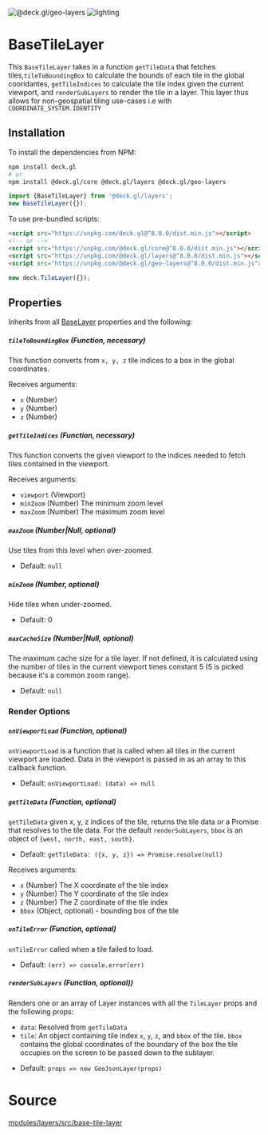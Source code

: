 <p class="badges">
  <img src="https://img.shields.io/badge/@deck.gl/geo--layers-lightgrey.svg?style=flat-square" alt="@deck.gl/geo-layers" />
  <img src="https://img.shields.io/badge/lighting-yes-blue.svg?style=flat-square" alt="lighting" />
</p>

# BaseTileLayer

This `BaseTileLayer` takes in a function `getTileData` that fetches tiles,`tileToBoundingBox` to calculate the bounds of each tile in the global cooridantes,
`getTileIndices` to calculate the tile index given the current viewport, and `renderSubLayers` to render the tile in a layer.  This layer thus allows for non-geospatial tiling use-cases i.e with `COORDINATE_SYSTEM.IDENTITY`


## Installation

To install the dependencies from NPM:

```bash
npm install deck.gl
# or
npm install @deck.gl/core @deck.gl/layers @deck.gl/geo-layers
```

```js
import {BaseTileLayer} from '@deck.gl/layers';
new BaseTileLayer({});
```

To use pre-bundled scripts:

```html
<script src="https://unpkg.com/deck.gl@^8.0.0/dist.min.js"></script>
<!-- or -->
<script src="https://unpkg.com/@deck.gl/core@^8.0.0/dist.min.js"></script>
<script src="https://unpkg.com/@deck.gl/layers@^8.0.0/dist.min.js"></script>
<script src="https://unpkg.com/@deck.gl/geo-layers@^8.0.0/dist.min.js"></script>
```

```js
new deck.TileLayer({});
```


## Properties

Inherits from all [BaseLayer](/docs/api-reference/layer.md) properties and the following:

##### `tileToBoundingBox` (Function, necessary)
This function converts from `x, y, z` tile indices to a box in the global
coordinates.

Receives arguments:

- `x` (Number)
- `y` (Number)
- `z` (Number)

##### `getTileIndices` (Function, necessary)
This function converts the given viewport to the indices needed to fetch tiles
contained in the viewport.

Receives arguments:

- `viewport` (Viewport)
- `minZoom` (Number) The minimum zoom level
- `maxZoom` (Number) The maximum zoom level

##### `maxZoom` (Number|Null, optional)

Use tiles from this level when over-zoomed.

- Default: `null`

##### `minZoom` (Number, optional)

Hide tiles when under-zoomed.

- Default: 0

##### `maxCacheSize` (Number|Null, optional)

The maximum cache size for a tile layer. If not defined, it is calculated using the number of tiles in the current viewport times constant 5 (5 is picked because it's a common zoom range).

- Default: `null`

### Render Options

##### `onViewportLoad` (Function, optional)

`onViewportLoad` is a function that is called when all tiles in the current viewport are loaded. Data in the viewport is passed in as an array to this callback function.

- Default: `onViewportLoad: (data) => null`

##### `getTileData` (Function,  optional)

`getTileData` given x, y, z indices of the tile, returns the tile data or a Promise that resolves to the tile data. For the default `renderSubLayers`, `bbox` is an object of `{west, north, east, south}`.

- Default: `getTileData: ({x, y, z}) => Promise.resolve(null)`

Receives arguments:

- `x` (Number) The X coordinate of the tile index
- `y` (Number) The Y coordinate of the tile index
- `z` (Number) The Z coordinate of the tile index
- `bbox` (Object, optional) - bounding box of the tile

##### `onTileError` (Function, optional)

`onTileError` called when a tile failed to load.

- Default: `(err) => console.error(err)`

##### `renderSubLayers` (Function, optional))

Renders one or an array of Layer instances with all the `TileLayer` props and the following props:

* `data`: Resolved from `getTileData`
* `tile`: An object containing tile index `x`, `y`, `z`, and `bbox` of the tile. `bbox` contains the global coordinates of the boundary of the box the tile occupies on the screen to be passed down to the sublayer.

- Default: `props => new GeoJsonLayer(props)`

# Source

[modules/layers/src/base-tile-layer](https://github.com/uber/deck.gl/tree/master/modules/layers/src/base-tile-layer)
